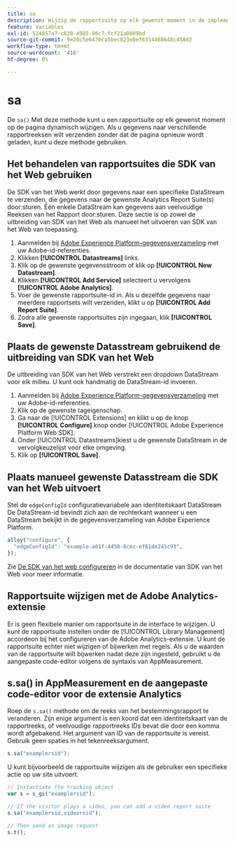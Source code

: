 ```yaml
---
title: sa
description: Wijzig de rapportsuite op elk gewenst moment in de implementatie.
feature: Variables
exl-id: 524857a7-c820-4985-86c7-fcf21a0809bd
source-git-commit: 9e20c5e6470ca5bec823e8ef6314468648c458d2
workflow-type: tm+mt
source-wordcount: '416'
ht-degree: 0%

---
```


# sa

De `sa()` Met deze methode kunt u een rapportsuite op elk gewenst moment op de pagina dynamisch wijzigen. Als u gegevens naar verschillende rapportreeksen wilt verzenden zonder dat de pagina opnieuw wordt geladen, kunt u deze methode gebruiken.

## Het behandelen van rapportsuites die SDK van het Web gebruiken

De SDK van het Web werkt door gegevens naar een specifieke DataStream te verzenden, die gegevens naar de gewenste Analytics Report Suite(s) door:sturen. Één enkele DataStream kan gegevens aan veelvoudige Reeksen van het Rapport door:sturen. Deze sectie is op zowel de uitbreiding van SDK van het Web als manueel het uitvoeren van SDK van het Web van toepassing.

1. Aanmelden bij [Adobe Experience Platform-gegevensverzameling](https://experience.adobe.com/data-collection) met uw Adobe-id-referenties.
1. Klikken **[!UICONTROL Datastreams]** links.
1. Klik op de gewenste gegevensstroom of klik op **[!UICONTROL New Datastream]**.
1. Klikken **[!UICONTROL Add Service]** selecteert u vervolgens **[!UICONTROL Adobe Analytics]**.
1. Voer de gewenste rapportsuite-id in. Als u dezelfde gegevens naar meerdere rapportsets wilt verzenden, klikt u op **[!UICONTROL Add Report Suite]**.
1. Zodra alle gewenste rapportsuites zijn ingegaan, klik **[!UICONTROL Save]**.

## Plaats de gewenste Datasstream gebruikend de uitbreiding van SDK van het Web

De uitbreiding van SDK van het Web verstrekt een dropdown DataStream voor elk milieu. U kunt ook handmatig de DataStream-id invoeren.

1. Aanmelden bij [Adobe Experience Platform-gegevensverzameling](https://experience.adobe.com/data-collection) met uw Adobe-id-referenties.
1. Klik op de gewenste tageigenschap.
1. Ga naar de [!UICONTROL Extensions] en klikt u op de knop **[!UICONTROL Configure]** knop onder [!UICONTROL Adobe Experience Platform Web SDK].
1. Onder [!UICONTROL Datastreams]kiest u de gewenste DataStream in de vervolgkeuzelijst voor elke omgeving.
1. Klik op **[!UICONTROL Save]**.

## Plaats manueel gewenste Datasstream die SDK van het Web uitvoert

Stel de `edgeConfigId` configuratievariabele aan identiteitskaart DataStream De DataStream-id bevindt zich aan de rechterkant wanneer u een DataStream bekijkt in de gegevensverzameling van Adobe Experience Platform.

```js
alloy("configure", {
  "edgeConfigId": "example-a01f-4458-8cec-ef61de241c93",
});
```

Zie [De SDK van het web configureren](https://experienceleague.adobe.com/docs/experience-platform/edge/fundamentals/configuring-the-sdk.html) in de documentatie van SDK van het Web voor meer informatie.

## Rapportsuite wijzigen met de Adobe Analytics-extensie

Er is geen flexibele manier om rapportsuite in de interface te wijzigen. U kunt de rapportsuite instellen onder de [!UICONTROL Library Management] accordeon bij het configureren van de Adobe Analytics-extensie. U kunt de rapportsuite echter niet wijzigen of bijwerken met regels. Als u de waarden van de rapportsuite wilt bijwerken nadat deze zijn ingesteld, gebruikt u de aangepaste code-editor volgens de syntaxis van AppMeasurement.

## s.sa() in AppMeasurement en de aangepaste code-editor voor de extensie Analytics

Roep de `s.sa()` methode om de reeks van het bestemmingsrapport te veranderen. Zijn enige argument is een koord dat een identiteitskaart van de rapportreeks, of veelvoudige rapportreeks IDs bevat die door een komma wordt afgebakend. Het argument van ID van de rapportsuite is vereist. Gebruik geen spaties in het tekenreeksargument.

```js
s.sa("examplersid");
```

U kunt bijvoorbeeld de rapportsuite wijzigen als de gebruiker een specifieke actie op uw site uitvoert.

```js
// Instantiate the tracking object
var s = s_gi("examplersid");

// If the visitor plays a video, you can add a video report suite
s.sa("examplersid,videorsid");

// Then send an image request
s.t();
```
